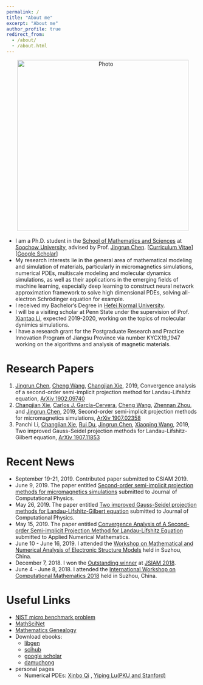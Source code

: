 ```yaml
---
permalink: /
title: "About me"
excerpt: "About me"
author_profile: true
redirect_from: 
  - /about/
  - /about.html
---
```


<p align="center">
  <img src="https://1223steven.github.io/files/suda.jpg?raw=true" alt="Photo" style="width: 450px;"/> 
</p>

* I am a Ph.D. student in the [School of Mathematics and Sciences](http://math.suda.edu.cn/) at [Soochow University](http://www.suda.edu.cn/), advised by Prof. [Jingrun Chen](http://web.suda.edu.cn/jingrunchen/). [[Curriculum Vitae](http://stevencjxie8.com/files/cjxie_cv.pdf)] [[Google Scholar](https://scholar.google.com/citations?hl=zh-CN&user=BOlwunsAAAAJ)]
* My research interests lie in the general area of mathematical modeling and simulation of materials, particularly in micromagnetics simulations, numerical PDEs, multiscale modeling and molecular dynamics simulations, as well as their applications in the emerging fields of machine learning, especially deep learning to construct neural network approximation framework to solve high dimensional PDEs, solving all-electron Schrödinger equation for example.
* I received my Bachelor’s Degree in [Hefei Normal University](http://www.hfnu.edu.cn/). 
* I will be a visiting scholar at Penn State under the supervision of Prof. [Xiantao Li](http://personal.psu.edu/xxl12/), expected 2019-2020, working on the topics of molecular dynimics simulations. 
* I have a research grant for the Postgraduate Research and Practice Innovation Program of Jiangsu Province via number KYCX19_1947 working on the algorithms and analysis of magnetic materials.

# Research Papers
1. [Jingrun Chen](https://www.researchgate.net/profile/Jingrun_Chen), [Cheng Wang](https://scholar.google.com/citations?user=Nn6esL8AAAAJ&hl=en), [Changjian Xie](https://scholar.google.com/citations?hl=zh-CN&user=BOlwunsAAAAJ), 2019, Convergence analysis of a second-order semi-implicit projection method for Landau-Lifshitz equation, [ArXiv 1902.09740](https://arxiv.org/pdf/1902.09740.pdf)
1. [Changjian Xie](https://scholar.google.com/citations?hl=zh-CN&user=BOlwunsAAAAJ), [Carlos J. García-Cervera](http://web.math.ucsb.edu/~cgarcia/), [Cheng Wang](https://scholar.google.com/citations?user=Nn6esL8AAAAJ&hl=en), [Zhennan Zhou](http://bicmr.pku.edu.cn/~zhennan/), and [Jingrun Chen](https://www.researchgate.net/profile/Jingrun_Chen), 2019, Second-order semi-implicit projection methods for micromagnetics simulations, [ArXiv 1907.02358](https://arxiv.org/pdf/1907.02358.pdf)
1. Panchi Li, [Changjian Xie](https://scholar.google.com/citations?hl=zh-CN&user=BOlwunsAAAAJ), [Rui Du](http://math.suda.edu.cn/d5/86/c11113a251270/page.htm), [Jingrun Chen](https://www.researchgate.net/profile/Jingrun_Chen), [Xiaoping Wang](https://www.math.ust.hk/~mawang/), 2019, Two improved Gauss-Seidel projection methods for Landau-Lifshitz-Gilbert equation, [ArXiv 1907.11853](https://arxiv.org/pdf/1907.11853.pdf)


# Recent News
* September 19-21, 2019. Contributed paper submitted to CSIAM 2019.
* June 9, 2019. The paper entitled [Second-order semi-implicit projection methods for micromagnetics simulations](http://lantaoyu.com/publications/RLSGAAAI19) submitted to Journal of Computational Physics.
* May 26, 2019. The paper entitled [Two improved Gauss-Seidel projection methods for Landau-Lifshitz-Gilbert equation](http://lantaoyu.com/publications/RLSGAAAI19) submitted to Journal of Computational Physics.
* May 15, 2019. The paper entitled [Convergence Analysis of A Second-order Semi-implicit Projection Method for Landau-Lifshitz Equation](http://lantaoyu.com/publications/RLSGAAAI19) submitted to Applied Numerical Mathematics.
* June 10 - June 16, 2019. I attended the [Workshop on Mathematical and Numerical Analysis of Electronic Structure Models](http://lsec.cc.ac.cn/~mnaesm19/) held in Suzhou, China.
* December 7, 2018. I won the [Outstanding winner](https://1223steven.github.io/files/JSIAM2018-award.jpeg) at [JSIAM 2018](http://www.jsiam.js.cn/).
* June 4 - June 8, 2018. I attended the [International Workshop on Computational Mathematics 2018](http://lsec.cc.ac.cn/~iwcm18/) held in Suzhou, China.


# Useful Links
* [NIST micro benchmark problem](https://www.ctcms.nist.gov/~rdm/mumag.org.html)
* [MathSciNet](https://mathscinet.ams.org/mathscinet/)
* [Mathematics Genealogy](https://genealogy.math.ndsu.nodak.edu/)
* Download ebooks:
  * [libgen](https://libgen.is/)
  * [scihub](https://sci-hub.tw/)
  * [google scholar](https://scholar.google.com/)
  * [damuchong](http://www.4243.net/)
* personal pages
  * Numerical PDEs: [Xinbo Qi](https://qixinbo.info/sources/) , [Yiping Lu(PKU and Stanford)](https://web.stanford.edu/~yplu/)